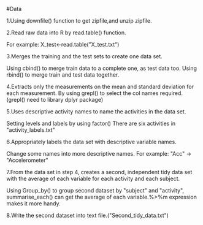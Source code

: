 #Data

1.Using downfile() function to get zipfile,and unzip zipfile.

2.Read raw data into R by read.table() function.

For example: X_test<-read.table("X_test.txt")

3.Merges the training and the test sets to create one data set.

Using cbind() to merge train data to a complete one,
as test data too. Using rbind() to merge train and test data together.

4.Extracts only the measurements on the mean and standard deviation for each measurement. By using grepl() to
select the col names required.(grepl() need to library dplyr package) 

5.Uses descriptive activity names to name the activities in the data set.

Setting levels and labels by using factor()
There are six activities in "activity_labels.txt"

6.Appropriately labels the data set with descriptive variable names.

Change some names into more descriptive names. For example: "Acc" -> "Accelerometer"

7.From the data set in step 4, creates a second,
independent tidy data set with the average of each variable for each activity and each subject.

Using Group_by() to group second dataset by "subject" and "activity", summarise_each() can get the 
average of each variable.%>%m expression makes it more handy.

8.Write the second dataset into text file.("Second_tidy_data.txt")


